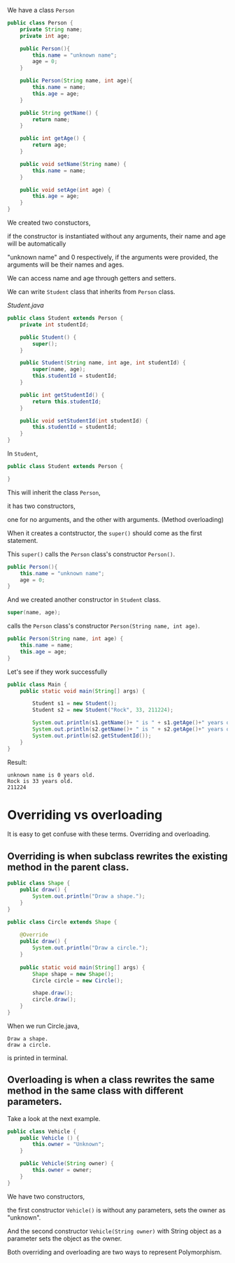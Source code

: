 We have a class `Person`

```java
public class Person {
    private String name;
    private int age;

    public Person(){
        this.name = "unknown name";
        age = 0;
    }

    public Person(String name, int age){
        this.name = name;
        this.age = age;
    }

    public String getName() {
        return name;
    }

    public int getAge() {
        return age;
    }

    public void setName(String name) {
        this.name = name;
    }

    public void setAge(int age) {
        this.age = age;
    }
}
```

We created two constuctors, 

if the constructor is instantiated without any arguments, their name and age will be automatically

"unknown name" and 0 respectively, if the arguments were provided, the arguments will be their names and ages.

We can access name and age through getters and setters.

We can write `Student` class that inherits from `Person` class.

<em>Student.java</em>

```java
public class Student extends Person {
    private int studentId;

    public Student() {
        super();
    }

    public Student(String name, int age, int studentId) {
        super(name, age);
        this.studentId = studentId;
    }

    public int getStudentId() {
        return this.studentId;
    }

    public void setStudentId(int studentId) {
        this.studentId = studentId;
    }
}
```

In `Student`,

```java
public class Student extends Person {

}
```

This will inherit the class `Person`,

it has two constructors, 

one for no arguments, and the other with arguments. (Method overloading)

When it creates a contstructor, the `super()` should come as the first statement.

This `super()` calls the `Person` class's constructor `Person()`.

```java
public Person(){
    this.name = "unknown name";
    age = 0;
}
```
And we created another constructor in `Student` class.

```java
super(name, age);
```

calls the `Person` class's constructor `Person(String name, int age)`.

```java
public Person(String name, int age) {
    this.name = name;
    this.age = age;
}
```

Let's see if they work successfully

```java
public class Main {
    public static void main(String[] args) {

        Student s1 = new Student();
        Student s2 = new Student("Rock", 33, 211224);

        System.out.println(s1.getName()+ " is " + s1.getAge()+" years old.");
        System.out.println(s2.getName()+ " is " + s2.getAge()+" years old.");
        System.out.println(s2.getStudentId());
    }
}
```

Result:

```
unknown name is 0 years old.
Rock is 33 years old.
211224
```


# Overriding vs overloading

It is easy to get confuse with these terms. Overriding and overloading.

## Overriding is when subclass rewrites the existing method in the parent class.

```java
public class Shape {
    public draw() {
        System.out.println("Draw a shape.");
    }
}

public class Circle extends Shape {
    
    @Override
    public draw() {
        System.out.println("Draw a circle.");
    } 
    
    public static void main(String[] args) {
        Shape shape = new Shape();
        Circle circle = new Circle();

        shape.draw();
        circle.draw();
    }
}
```

When we run Circle.java, 

```
Draw a shape.
draw a circle.
```

is printed in terminal.

## Overloading is when a class rewrites the same method in the same class with different parameters.

Take a look at the next example.

```java
public class Vehicle {
    public Vehicle () {
        this.owner = "Unknown";
    }

    public Vehicle(String owner) {
        this.owner = owner;
    }
}
```

We have two constructors, 

the first constructor `Vehicle()` is without any parameters, sets the owner as "unknown".

And the second constructor `Vehicle(String owner)` with String object as a parameter sets the object as the owner.

Both overriding and overloading are two ways to represent Polymorphism.
